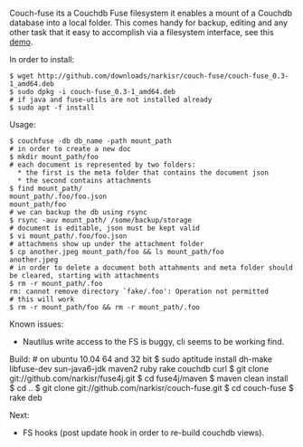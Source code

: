 Couch-fuse its a Couchdb Fuse filesystem it enables a mount of a Couchdb database into a local folder.
This comes handy for backup, editing and any other task that it easy to accomplish via a filesystem interface, see this [demo](http://www.youtube.com/watch?v=ps3-CnqKVxU).

In order to install:

	$ wget http://github.com/downloads/narkisr/couch-fuse/couch-fuse_0.3-1_amd64.deb
	$ sudo dpkg -i couch-fuse_0.3-1_amd64.deb
	# if java and fuse-utils are not installed already
	$ sudo apt -f install

Usage:

	$ couchfuse -db db_name -path mount_path
	# in order to create a new doc
	$ mkdir mount_path/foo
	# each document is represented by two folders:
	  * the first is the meta folder that contains the document json
	  * the second contains attachments
	$ find mount_path/
	mount_path/.foo/foo.json
	mount_path/foo
	# we can backup the db using rsync
	$ rsync -auv mount_path/ /some/backup/storage
	# document is editable, json must be kept valid
	$ vi mount_path/.foo/foo.json
	# attachmens show up under the attachment folder
	$ cp another.jpeg mount_path/foo && ls mount_path/foo
	another.jpeg
	# in order to delete a document both attahments and meta folder should be cleared, starting with attachments
	$ rm -r mount_path/.foo
	rm: cannot remove directory `fake/.foo': Operation not permitted
	# this will work
	$ rm -r mount_path/foo && rm -r mount_path/.foo

Known issues:

 * Nautilus write access to the FS is buggy, cli seems to be working find.
       
Build: 
	# on ubuntu 10.04 64 and 32 bit 
	$ sudo aptitude install dh-make libfuse-dev sun-java6-jdk maven2 ruby rake couchdb curl
	$ git clone git://github.com/narkisr/fuse4j.git
	$ cd fuse4j/maven
	$ maven clean install
	$ cd ..
	$ git clone git://github.com/narkisr/couch-fuse.git
	$ cd couch-fuse
	$ rake deb

Next:

 * FS hooks (post update hook in order to re-build couchdb views).
